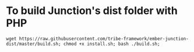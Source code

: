 # To build Junction's dist folder with PHP
```
wget https://raw.githubusercontent.com/tribe-framework/ember-junction-dist/master/build.sh; chmod +x install.sh; bash ./build.sh;
```
